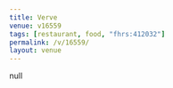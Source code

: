 ```yaml
---
title: Verve
venue: v16559
tags: [restaurant, food, "fhrs:412032"]
permalink: /v/16559/
layout: venue
---
```

null
